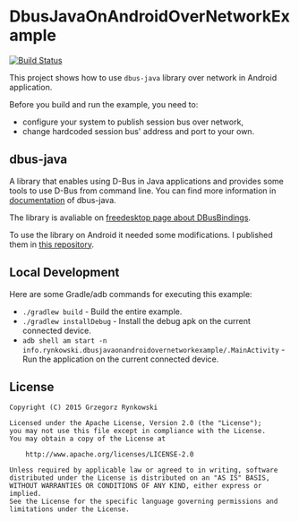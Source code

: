 DbusJavaOnAndroidOverNetworkExample
===================================

[![Build Status](https://travis-ci.org/rynkowsg/DbusJavaOnAndroidOverNetworkExample.svg)](https://travis-ci.org/rynkowsg/DbusJavaOnAndroidOverNetworkExample)

This project shows how to use `dbus-java` library over network in Android application.

Before you build and run the example, you need to:

 * configure your system to publish session bus over network,
 * change hardcoded session bus' address and port to your own.



dbus-java
-----------------

A library that enables using D-Bus in Java applications and provides some tools to use D-Bus from command line.
You can find more information in [documentation](http://dbus.freedesktop.org/doc/dbus-java/) of dbus-java.

The library is avaliable on
[freedesktop page about DBusBindings](http://www.freedesktop.org/wiki/Software/DBusBindings/#java).

To use the library on Android it needed some modifications.
I published them in [this repository](https://github.com/rynkowsg/dbus-java).



Local Development
-----------------
Here are some Gradle/adb commands for executing this example:

 * `./gradlew build` - Build the entire example.
 * `./gradlew installDebug` - Install the debug apk on the current connected device.
 * `adb shell am start -n info.rynkowski.dbusjavaonandroidovernetworkexample/.MainActivity` - Run the application on the current connected device.



License
-------

    Copyright (C) 2015 Grzegorz Rynkowski

    Licensed under the Apache License, Version 2.0 (the "License");
    you may not use this file except in compliance with the License.
    You may obtain a copy of the License at

        http://www.apache.org/licenses/LICENSE-2.0

    Unless required by applicable law or agreed to in writing, software
    distributed under the License is distributed on an "AS IS" BASIS,
    WITHOUT WARRANTIES OR CONDITIONS OF ANY KIND, either express or implied.
    See the License for the specific language governing permissions and
    limitations under the License.
